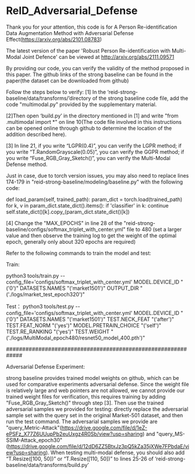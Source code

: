 # ReID_Adversarial_Defense
Thank you for your attention, this code is for  A Person Re-identification Data Augmentation Method with Adversarial Defense Effect(https://arxiv.org/abs/2101.08783)

The latest version of the paper 'Robust Person Re-identification with Multi-Modal Joint Defence' can be viewed at http://arxiv.org/abs/2111.09571

By providing our code, you can verify the validity of the method proposed in this paper. The github links of the strong baseline can be found in the paper(the dataset can be downloaded from github)

Follow the steps below to verify:
[1] In the ‘reid-strong-baseline/data/transforms/’directory of the strong baseline code file, add the code "multimodal.py" provided by the supplementary material.

[2]Then open ‘build.py’ in the directory mentioned in [1] and write "from .multimodal import *" on line 10(The code file involved in this instructions can be opened online through github to determine the location of the addition described here).

[3] In line 21, if you write “LGPR(0.4)”, you can verify the LGPR method; if you write “T.RandomGrayscale(0.05)”, you can verify the GGPR method; if you write “Fuse_RGB_Gray_Sketch()”, you can verify the Multi-Modal Defense method.



Just in case, due to torch version issues, you may also need to replace lines 174-179 in "reid-strong-baseline/modeling/baseline.py" with the following code:

  def load_param(self, trained_path):
        param_dict = torch.load(trained_path)
        for k, v in param_dict.state_dict().items():
            if 'classifier' in k:
                continue
            self.state_dict()[k].copy_(param_dict.state_dict()[k])



[4] Change the "MAX_EPOCHS" in line 28 of the "reid-strong-baseline/configs/softmax_triplet_with_center.yml" file to 480 (set a larger value and then observe the training log to get the weight of the optimal epoch, generally only about 320 epochs are required)



Refer to the following commands to train the model and test:

Train:

python3 tools/train.py --config_file='configs/softmax_triplet_with_center.yml'  MODEL.DEVICE_ID "('0')" DATASETS.NAMES "('market1501')" OUTPUT_DIR "('./logs/market_test_epoch320')"


Test：
python3 tools/test.py --config_file='configs/softmax_triplet_with_center.yml' MODEL.DEVICE_ID "('0')" DATASETS.NAMES "('market1501')" TEST.NECK_FEAT "('after')" TEST.FEAT_NORM "('yes')" MODEL.PRETRAIN_CHOICE "('self')" TEST.RE_RANKING "('yes')" TEST.WEIGHT "('./logs/MultiModal_epoch480/resnet50_model_400.pth')"

#############################################################

Adversarial Defense Experiment:

strong baseline provides trained model weights on github, which can be used for comparative experiments adversarial defense. Since the weight file is relatively large and web pointers are not allowed, we cannot provide our trained weight files for verification, this requires training by adding "Fuse_RGB_Gray_Sketch()" through step [3]. Then use the trained adversarial samples we provided for testing: directly replace the adversarial sample set with the query set in the original Market-501 dataset, and then run the test command. The adversarial samples we provide are "query_Metric-Attack"(https://drive.google.com/file/d/1eZ-ePSFz_X77Z6UUupPb2euUxgz4R0Sb/view?usp=sharing) and "query_MS-SSIM-Attack_epoch30"(https://drive.google.com/file/d/12dD6ZZ5BtxJz3pQ5kZa35jXWe7FPbdaE/view?usp=sharing).
When testing multi-modal defense, you should also add “T.Resize([100, 50])” or “T.Resize([110, 50])” to lines 25-26 of ‘reid-strong-baseline/data/transforms/build.py’




